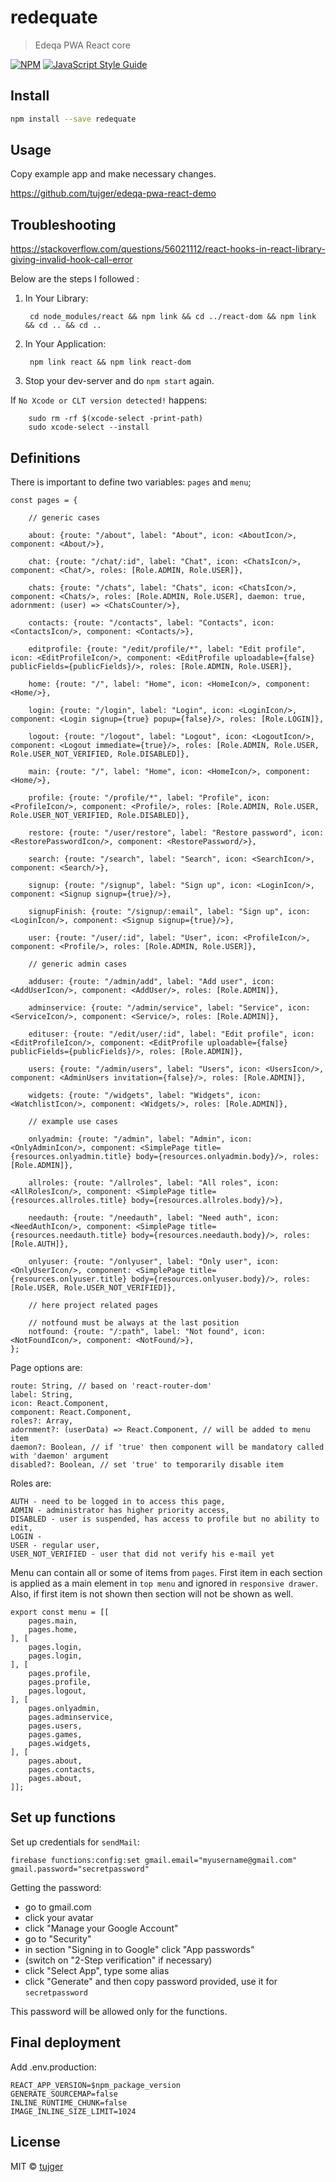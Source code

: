 # redequate

> Edeqa PWA React core

[![NPM](https://img.shields.io/npm/v/edeqa-pwa-react-core.svg)](https://www.npmjs.com/package/redequate) [![JavaScript Style Guide](https://img.shields.io/badge/code_style-standard-brightgreen.svg)](https://standardjs.com)

## Install

```bash
npm install --save redequate
```

## Usage

Copy example app and make necessary changes.

https://github.com/tujger/edeqa-pwa-react-demo

## Troubleshooting

https://stackoverflow.com/questions/56021112/react-hooks-in-react-library-giving-invalid-hook-call-error


Below are the steps I followed :
1. In Your Library:

        cd node_modules/react && npm link && cd ../react-dom && npm link && cd .. && cd ..

2. In Your Application:

        npm link react && npm link react-dom

3. Stop your dev-server and do `npm start` again.


If `No Xcode or CLT version detected!` happens:

        sudo rm -rf $(xcode-select -print-path)
        sudo xcode-select --install


## Definitions

There is important to define two variables: `pages` and `menu`;

    const pages = {

        // generic cases

        about: {route: "/about", label: "About", icon: <AboutIcon/>, component: <About/>},

        chat: {route: "/chat/:id", label: "Chat", icon: <ChatsIcon/>, component: <Chat/>, roles: [Role.ADMIN, Role.USER]},

        chats: {route: "/chats", label: "Chats", icon: <ChatsIcon/>, component: <Chats/>, roles: [Role.ADMIN, Role.USER], daemon: true, adornment: (user) => <ChatsCounter/>},

        contacts: {route: "/contacts", label: "Contacts", icon: <ContactsIcon/>, component: <Contacts/>},

        editprofile: {route: "/edit/profile/*", label: "Edit profile", icon: <EditProfileIcon/>, component: <EditProfile uploadable={false} publicFields={publicFields}/>, roles: [Role.ADMIN, Role.USER]},

        home: {route: "/", label: "Home", icon: <HomeIcon/>, component: <Home/>},

        login: {route: "/login", label: "Login", icon: <LoginIcon/>, component: <Login signup={true} popup={false}/>, roles: [Role.LOGIN]},

        logout: {route: "/logout", label: "Logout", icon: <LogoutIcon/>, component: <Logout immediate={true}/>, roles: [Role.ADMIN, Role.USER, Role.USER_NOT_VERIFIED, Role.DISABLED]},

        main: {route: "/", label: "Home", icon: <HomeIcon/>, component: <Home/>},

        profile: {route: "/profile/*", label: "Profile", icon: <ProfileIcon/>, component: <Profile/>, roles: [Role.ADMIN, Role.USER, Role.USER_NOT_VERIFIED, Role.DISABLED]},

        restore: {route: "/user/restore", label: "Restore password", icon: <RestorePasswordIcon/>, component: <RestorePassword/>},

        search: {route: "/search", label: "Search", icon: <SearchIcon/>, component: <Search/>},

        signup: {route: "/signup", label: "Sign up", icon: <LoginIcon/>, component: <Signup signup={true}/>},

        signupFinish: {route: "/signup/:email", label: "Sign up", icon: <LoginIcon/>, component: <Signup signup={true}/>},

        user: {route: "/user/:id", label: "User", icon: <ProfileIcon/>, component: <Profile/>, roles: [Role.ADMIN, Role.USER]},

        // generic admin cases

        adduser: {route: "/admin/add", label: "Add user", icon: <AddUserIcon/>, component: <AddUser/>, roles: [Role.ADMIN]},

        adminservice: {route: "/admin/service", label: "Service", icon: <ServiceIcon/>, component: <Service/>, roles: [Role.ADMIN]},

        edituser: {route: "/edit/user/:id", label: "Edit profile", icon: <EditProfileIcon/>, component: <EditProfile uploadable={false} publicFields={publicFields}/>, roles: [Role.ADMIN]},

        users: {route: "/admin/users", label: "Users", icon: <UsersIcon/>, component: <AdminUsers invitation={false}/>, roles: [Role.ADMIN]},

        widgets: {route: "/widgets", label: "Widgets", icon: <WatchlistIcon/>, component: <Widgets/>, roles: [Role.ADMIN]},

        // example use cases

        onlyadmin: {route: "/admin", label: "Admin", icon: <OnlyAdminIcon/>, component: <SimplePage title={resources.onlyadmin.title} body={resources.onlyadmin.body}/>, roles: [Role.ADMIN]},

        allroles: {route: "/allroles", label: "All roles", icon: <AllRolesIcon/>, component: <SimplePage title={resources.allroles.title} body={resources.allroles.body}/>},

        needauth: {route: "/needauth", label: "Need auth", icon: <NeedAuthIcon/>, component: <SimplePage title={resources.needauth.title} body={resources.needauth.body}/>, roles: [Role.AUTH]},

        onlyuser: {route: "/onlyuser", label: "Only user", icon: <OnlyUserIcon/>, component: <SimplePage title={resources.onlyuser.title} body={resources.onlyuser.body}/>, roles: [Role.USER, Role.USER_NOT_VERIFIED]},

        // here project related pages

        // notfound must be always at the last position
        notfound: {route: "/:path", label: "Not found", icon: <NotFoundIcon/>, component: <NotFound/>},
    };

Page options are:

    route: String, // based on 'react-router-dom'
    label: String,
    icon: React.Component,
    component: React.Component,
    roles?: Array,
    adornment?: (userData) => React.Component, // will be added to menu item
    daemon?: Boolean, // if 'true' then component will be mandatory called with 'daemon' argument
    disabled?: Boolean, // set 'true' to temporarily disable item

Roles are:

    AUTH - need to be logged in to access this page,
    ADMIN - administrator has higher priority access,
    DISABLED - user is suspended, has access to profile but no ability to edit,
    LOGIN -
    USER - regular user,
    USER_NOT_VERIFIED - user that did not verify his e-mail yet

Menu can contain all or some of items from `pages`. First item in each section is applied as a main element in `top menu` and ignored in `responsive drawer`. Also, if first item is not shown then section will not be shown as well.

    export const menu = [[
        pages.main,
        pages.home,
    ], [
        pages.login,
        pages.login,
    ], [
        pages.profile,
        pages.profile,
        pages.logout,
    ], [
        pages.onlyadmin,
        pages.adminservice,
        pages.users,
        pages.games,
        pages.widgets,
    ], [
        pages.about,
        pages.contacts,
        pages.about,
    ]];

## Set up functions

Set up credentials for `sendMail`:

    firebase functions:config:set gmail.email="myusername@gmail.com" gmail.password="secretpassword"

Getting the password:

* go to gmail.com
* click your avatar
* click "Manage your Google Account"
* go to "Security"
* in section "Signing in to Google" click "App passwords"
* (switch on "2-Step verification" if necessary)
* click "Select App", type some alias
* click "Generate" and then copy password provided, use it for `secretpassword`

This password will be allowed only for the functions.

## Final deployment

Add .env.production:

    REACT_APP_VERSION=$npm_package_version
    GENERATE_SOURCEMAP=false
    INLINE_RUNTIME_CHUNK=false
    IMAGE_INLINE_SIZE_LIMIT=1024


## License


MIT © [tujger](https://github.com/tujger)
